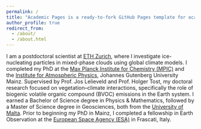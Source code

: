 ```yaml
---
permalink: /
title: "Academic Pages is a ready-to-fork GitHub Pages template for academic personal websites"
author_profile: true
redirect_from: 
  - /about/
  - /about.html
---
```


I am a postdoctoral scientist at [ETH Zurich](https://iac.ethz.ch/group/atmospheric-physics.html), where I investigate ice-nucleating particles in mixed-phase clouds using global climate models. I completed my PhD at the [Max Planck Institute for Chemistry (MPIC)](https://www.mpic.de/2285/en) and the [Institute for Atmospheric Physics](https://www.blogs.uni-mainz.de/fb08-ipa-en/), Johannes Gutenberg University Mainz. Supervised by Prof. Jos Lelieveld and Prof. Holger Tost, my doctoral research focused on vegetation–climate interactions, specifically the role of biogenic volatile organic compound (BVOC) emissions in the Earth system. I earned a Bachelor of Science degree in Physics & Mathematics, followed by a Master of Science degree in Geosciences, both from the [University of Malta](https://www.um.edu.mt/). Prior to beginning my PhD in Mainz, I completed a fellowship in Earth Observation at the [European Space Agency (ESA)](https://www.esa.int/) in Frascati, Italy.




